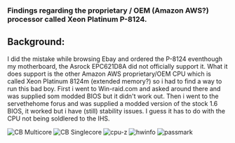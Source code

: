 ### Findings regarding the proprietary / OEM (Amazon AWS?) processor called Xeon Platinum P-8124.

## Background:
I did the mistake while browsing Ebay and ordered the P-8124 eventhough my motherboard, the Asrock EPC621D8A did not officially support it. What it does support is the other Amazon AWS proprietary/OEM CPU which is called Xeon Platinum 8124m (extended memory?)
so i had to find a way to run this bad boy. First i went to Win-raid.com and asked around there and was supplied som modded BIOS but it didn't work out. Then i went to the servethehome forus and was supplied a modded version of the stock 1.6 BIOS, it worked but i have (still) stability issues. I guess it has to do with the CPU not being soldlered to the IHS.

![CB Multicore](https://user-images.githubusercontent.com/96058899/158176410-db4e0dc3-a16a-4a5a-99a2-051e677433e4.png)
![CB Singlecore](https://user-images.githubusercontent.com/96058899/158176413-88083ce3-1d0a-473e-85b4-6228066f99c5.png)
![cpu-z](https://user-images.githubusercontent.com/96058899/158176416-b4a29594-3053-46cf-bffa-36ad7d07705b.png)
![hwinfo](https://user-images.githubusercontent.com/96058899/158176418-61e69c1b-4e5a-485f-9a1c-2c281cff1b9a.png)
![passmark](https://user-images.githubusercontent.com/96058899/158176420-ec597589-fc97-4513-9ecf-ff5d991a9bcb.png)
